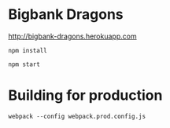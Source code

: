 Bigbank Dragons
====================================================================
http://bigbank-dragons.herokuapp.com
```
npm install

npm start
```

Building for production
=======================

```
webpack --config webpack.prod.config.js
```
